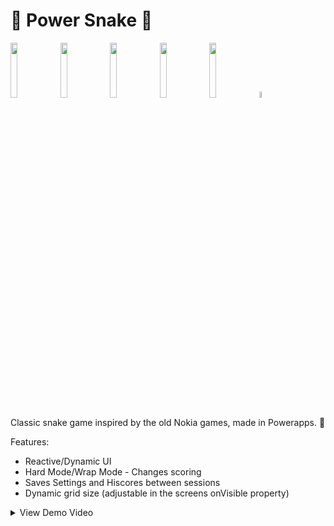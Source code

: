# 🐍 Power Snake 🐍

<img src="https://github.com/user-attachments/assets/2508a224-563f-45a2-8903-885f419d5f5e" width="15%"></img> <img src="https://github.com/user-attachments/assets/29f9ab40-da6e-48a1-9ef5-7c38b6c998e2" width="15%"></img> <img src="https://github.com/user-attachments/assets/d8fcbbd9-9974-4c83-a521-05050db57ae0" width="15%"></img> <img src="https://github.com/user-attachments/assets/bac15089-f787-4c45-aadf-b35fee998384" width="15%"></img> <img src="https://github.com/user-attachments/assets/3913620c-3086-475a-8f3b-4460896d4e75" width="15%"></img> <img src="https://github.com/user-attachments/assets/6c0af5be-5a37-4151-b57d-f91920aacdb8" width="5%"></img>
<br>

Classic snake game inspired by the old Nokia games, made in Powerapps. 🐍

Features:
- Reactive/Dynamic UI
- Hard Mode/Wrap Mode - Changes scoring
- Saves Settings and Hiscores between sessions
- Dynamic grid size (adjustable in the screens onVisible property)

<details>
<summary>View Demo Video</summary>
    
https://github.com/user-attachments/assets/c3be4004-e720-435c-8ad6-9f6b8cdfa6fb
</details>
